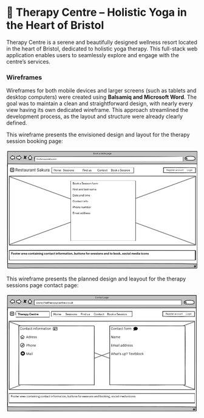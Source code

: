 # 🌿 Therapy Centre – Holistic Yoga in the Heart of Bristol

Therapy Centre is a serene and beautifully designed wellness resort located in the heart of Bristol, dedicated to holistic yoga therapy. This full-stack web application enables users to seamlessly explore and engage with the centre’s services.

### Wireframes

Wireframes for both mobile devices and larger screens (such as tablets and desktop computers) were created using **Balsamiq and Microsoft Word**. The goal was to maintain a clean and straightforward design, with nearly every view having its own dedicated wireframe. This approach streamlined the development process, as the layout and structure were already clearly defined.


This wireframe presents the envisioned design and layout for the therapy session booking page:

![printscreen](/static/wireframes/book_a_session_page.png)

This wireframe presents the planned design and leayout for the therapy sessions page contact page:

![printscreen](/static/wireframes/wireframe_contact_page.png)